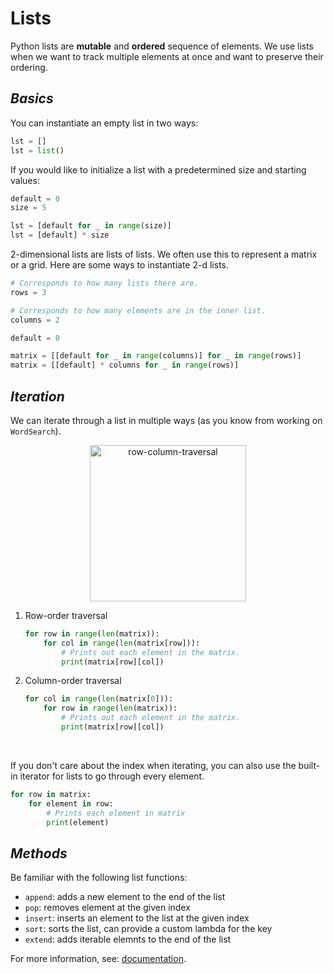 # Lists
Python lists are **mutable** and **ordered** sequence of elements. We use lists when we
want to track multiple elements at once and want to preserve their ordering.
## *Basics*
You can instantiate an empty list in two ways:
```python
lst = []
lst = list()
```

If you would like to initialize a list with a predetermined size and starting values:

```python
default = 0
size = 5

lst = [default for _ in range(size)]
lst = [default] * size
```

2-dimensional lists are lists of lists. We often use this to represent a matrix or a grid.
Here are some ways to instantiate 2-d lists.

```python
# Corresponds to how many lists there are.
rows = 3

# Corresponds to how many elements are in the inner list.
columns = 2

default = 0

matrix = [[default for _ in range(columns)] for _ in range(rows)] 
matrix = [[default] * columns for _ in range(rows)]
```

## *Iteration*
We can iterate through a list in multiple ways (as you know from working on `WordSearch`).

<p align="center" width="100%">
    <img
        src="https://upload.wikimedia.org/wikipedia/commons/thumb/4/4d/Row_and_column_major_order.svg/1200px-Row_and_column_major_order.svg.png"
        alt="row-column-traversal"
        width="250px"
    />
</p>

1. Row-order traversal

    ```python
    for row in range(len(matrix)):
        for col in range(len(matrix[row])):
            # Prints out each element in the matrix.
            print(matrix[row][col])
    ```
2. Column-order traversal

    ```python
    for col in range(len(matrix[0])):
        for row in range(len(matrix)):
            # Prints out each element in the matrix.
            print(matrix[row][col])
    ```
<br/>

If you don't care about the index when iterating, you can also use the built-in iterator for lists to go through every element.
```python
for row in matrix:
    for element in row:
        # Prints each element in matrix
        print(element)
```

## *Methods*

Be familiar with the following list functions:
- `append`: adds a new element to the end of the list
- `pop`: removes element at the given index
- `insert`: inserts an element to the list at the given index
- `sort`: sorts the list, can provide a custom lambda for the key
- `extend`: adds iterable elemnts to the end of the list

For more information, see: [documentation](https://docs.python.org/3/tutorial/datastructures.html).